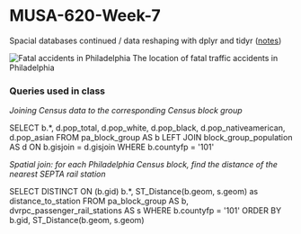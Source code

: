 # MUSA-620-Week-7

Spacial databases continued / data reshaping with dplyr and tidyr ([notes](https://github.com/MUSA-620-Fall-2017/MUSA-620-Week-7/blob/master/week-7-data-frames-spatial-databases-continued.pptx))

![Fatal accidents in Philadelphia](https://blueshift.io/philly-accidents.png "Fatal accidents in Philadelphia")
The location of fatal traffic accidents in Philadelphia

### Queries used in class

*Joining Census data to the corresponding Census block group*

SELECT b.*, d.pop_total, d.pop_white, d.pop_black, d.pop_nativeamerican, d.pop_asian
FROM pa_block_group AS b
LEFT JOIN block_group_population AS d
ON b.gisjoin = d.gisjoin
WHERE b.countyfp = '101'


*Spatial join: for each Philadelphia Census block, find the distance of the nearest SEPTA rail station*

SELECT DISTINCT ON (b.gid) b.*, ST_Distance(b.geom, s.geom) as distance_to_station
FROM pa_block_group AS b, dvrpc_passenger_rail_stations AS s
WHERE b.countyfp = '101'
ORDER BY b.gid, ST_Distance(b.geom, s.geom)



